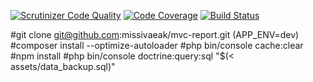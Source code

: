[![Scrutinizer Code Quality](https://scrutinizer-ci.com/g/missivaeak/mvc-report/badges/quality-score.png?b=main)](https://scrutinizer-ci.com/g/missivaeak/mvc-report/?branch=main)
[![Code Coverage](https://scrutinizer-ci.com/g/missivaeak/mvc-report/badges/coverage.png?b=main)](https://scrutinizer-ci.com/g/missivaeak/mvc-report/?branch=main)
[![Build Status](https://scrutinizer-ci.com/g/missivaeak/mvc-report/badges/build.png?b=main)](https://scrutinizer-ci.com/g/missivaeak/mvc-report/build-status/main)

#git clone git@github.com:missivaeak/mvc-report.git
(APP_ENV=dev)
#composer install --optimize-autoloader
#php bin/console cache:clear
#npm install
#php bin/console doctrine:query:sql "$(< assets/data_backup.sql)"
